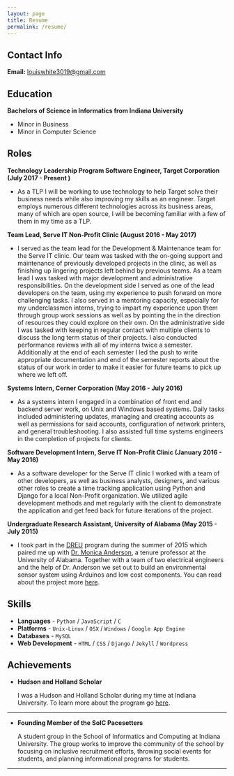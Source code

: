 ```yaml
---
layout: page
title: Resume
permalink: /resume/
---
```


## Contact Info

**Email:** louiswhite3019@gmail.com

## Education

**Bachelors of Science in Informatics from Indiana University**

* Minor in Business
* Minor in Computer Science

## Roles

**Technology Leadership Program Software Engineer, Target Corporation (July 2017 - Present )**

* As a TLP I will be working to use technology to help Target solve their business needs while also improving my skills as an engineer. Target employs numerous different technologies across its business areas, many of which are open source, I will be becoming familiar with a few of them in my time as a TLP.

**Team Lead, Serve IT Non-Profit Clinic (August 2016 - May 2017)**

* I served as the team lead for the Development & Maintenance team for the Serve IT clinic. Our team was tasked with the on-going support and maintenance of previously developed projects in the clinic, as well as finishing up lingering projects left behind by previous teams. As a team lead I was tasked with major development and administrative responsibilities. On the development side I served as one of the lead developers on the team, using my experience to push forward on more challenging tasks. I also served in a mentoring capacity, especially for my underclassmen interns, trying to impart my experience upon them through group work sessions as well as by pointing the in the direction of resources they could explore on their own. On the administrative side I was tasked with keeping in regular contact with multiple clients to discuss the long term status of their projects. I also conducted performance reviews with all of my interns twice a semester. Additionally at the end of each semester I led the push to write appropriate documentation and end of the semester reports about the status of our work in order to make it easier for future teams to pick up where we left off.

**Systems Intern, Cerner Corporation (May 2016 - July 2016)**

* As a systems intern I engaged in a combination of front end and backend server work, on Unix and Windows based systems. Daily tasks included administering updates, managing and creating accounts as well as permissions for said accounts, configuration of network printers, and general troubleshooting. I also assisted full time systems engineers in the completion of projects for clients.

**Software Development Intern, Serve IT Non-Profit Clinic (January 2016 - May 2016)**

* As a software developer for the Serve IT clinic I worked with a team of other developers, as well as business analysts, designers, and various other roles to create a time tracking application using Python and Django for a local Non-Profit organization. We utilized agile development methods and met regularly with the client to demonstrate the application and get feed back for future iterations of the project.

**Undergraduate Research Assistant, University of Alabama (May 2015 - July 2015)**

* I took part in the [DREU](http://cra.org/cra-w/dreu/) program during the summer of 2015 which paired me up with [Dr. Monica Anderson](http://eng.ua.edu/people/manderson/), a tenure professor at the University of Alabama. Together with a team of two electrical engineers and the help of Dr. Anderson we set out to build an environmental sensor system using Arduinos and low cost components. You can read about the project more [here](http://omarwhite-ua-dreu.weebly.com/).




## Skills

* **Languages** - `Python` / `JavaScript` / `C`
* **Platforms** - `Unix-Linux` / `OSX` / `Windows` / `Google App Engine`
* **Databases** - `MySQL`
* **Web Development** - `HTML` / `CSS` / `Django` / `Jekyll` / `Wordpress`


## Achievements

* **Hudson and Holland Scholar**

  I was a Hudson and Holland Scholar during my time at Indiana University. To learn more about the program go [here](http://www.indiana.edu/~hhsp/Mission_Statement.html).


***

* **Founding Member of the SoIC Pacesetters**

   A student group in the School of Informatics and Computing at Indiana University. The group works to improve the community of the school by focusing on inclusive recruitment efforts, throwing social events for students, and planning informational programs for students.

***
